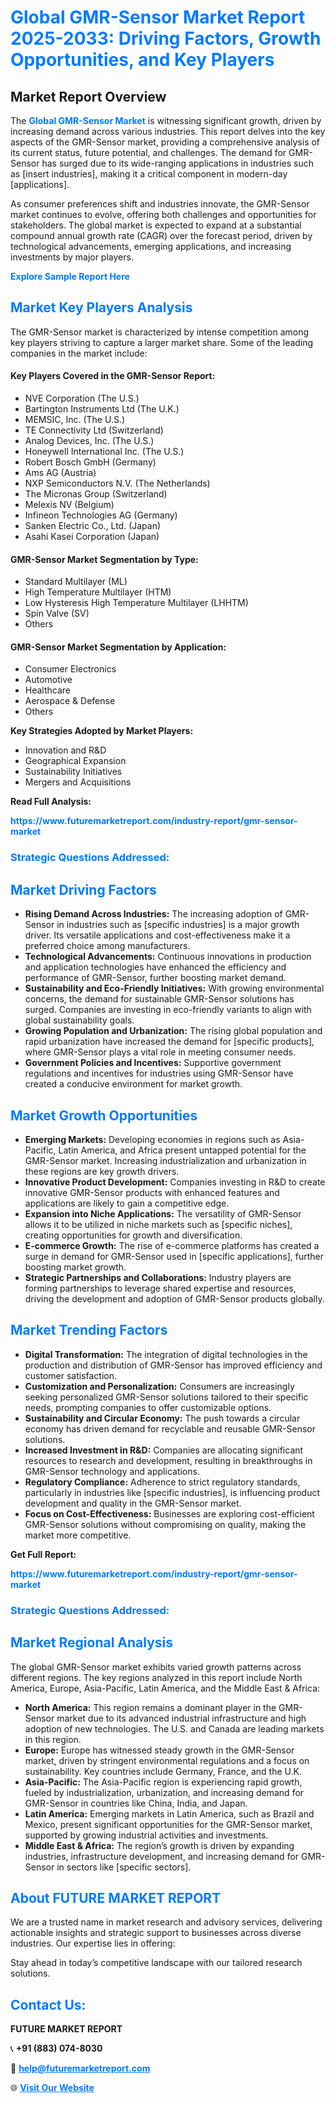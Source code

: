 <h1 style="color: #007BFF;">Global GMR-Sensor Market Report 2025-2033: Driving Factors, Growth Opportunities, and Key Players</h1>

<section id="overview">
<h2>Market Report Overview</h2>
<p>The <a href="https://www.futuremarketreport.com/industry-report/gmr-sensor-market" style="color: #007BFF; text-decoration: none;"><strong>Global GMR-Sensor Market</strong></a> is witnessing significant growth, driven by increasing demand across various industries. This report delves into the key aspects of the GMR-Sensor market, providing a comprehensive analysis of its current status, future potential, and challenges. The demand for GMR-Sensor has surged due to its wide-ranging applications in industries such as [insert industries], making it a critical component in modern-day [applications].</p>
<p>As consumer preferences shift and industries innovate, the GMR-Sensor market continues to evolve, offering both challenges and opportunities for stakeholders. The global market is expected to expand at a substantial compound annual growth rate (CAGR) over the forecast period, driven by technological advancements, emerging applications, and increasing investments by major players.</p>
</section>

<section id="overview">
<p><a href="https://www.futuremarketreport.com/request-sample/reportId=45705" style="color: #007BFF; text-decoration: none;"><strong>Explore Sample Report Here</strong></a></p>
</section>

<section id="key-players">
<h2 style="color: #007BFF;">Market Key Players Analysis</h2>
<p>The GMR-Sensor market is characterized by intense competition among key players striving to capture a larger market share. Some of the leading companies in the market include:</p>
<h4>Key Players Covered in the GMR-Sensor Report:</h4>
<ul><li>NVE Corporation (The U.S.)</li><li>Bartington Instruments Ltd (The U.K.)</li><li>MEMSIC, Inc. (The U.S.)</li><li>TE Connectivity Ltd (Switzerland)</li><li>Analog Devices, Inc. (The U.S.)</li><li>Honeywell International Inc. (The U.S.)</li><li>Robert Bosch GmbH (Germany)</li><li>Ams AG (Austria)</li><li>NXP Semiconductors N.V. (The Netherlands)</li><li>The Micronas Group (Switzerland)</li><li>Melexis NV (Belgium)</li><li>Infineon Technologies AG (Germany)</li><li>Sanken Electric Co., Ltd. (Japan)</li><li>Asahi Kasei Corporation (Japan)</li></ul>
<h4>GMR-Sensor Market Segmentation by Type:</h4>
<ul><li>Standard Multilayer (ML)</li><li>High Temperature Multilayer (HTM)</li><li>Low Hysteresis High Temperature Multilayer (LHHTM)</li><li>Spin Valve (SV)</li><li>Others</li></ul>

<h4>GMR-Sensor Market Segmentation by Application:</h4>
<ul><li>Consumer Electronics</li><li>Automotive</li><li>Healthcare</li><li>Aerospace &amp; Defense</li><li>Others</li></ul>
<p><strong>Key Strategies Adopted by Market Players:</strong></p>
<ul>
<li>Innovation and R&D</li>
<li>Geographical Expansion</li>
<li>Sustainability Initiatives</li>
<li>Mergers and Acquisitions</li>
</ul>
</section>

<section>
<p><strong>Read Full Analysis: </strong></p><a href="https://www.futuremarketreport.com/industry-report/gmr-sensor-market" style="color: #007BFF; text-decoration: none;"><strong>https://www.futuremarketreport.com/industry-report/gmr-sensor-market</strong></a>
<h3 style="color: #007BFF;">Strategic Questions Addressed:</h3>
</section>

<section id="driving-factors">
<h2 style="color: #007BFF;">Market Driving Factors</h2>
<ul>
<li><strong>Rising Demand Across Industries:</strong> The increasing adoption of GMR-Sensor in industries such as [specific industries] is a major growth driver. Its versatile applications and cost-effectiveness make it a preferred choice among manufacturers.</li>
<li><strong>Technological Advancements:</strong> Continuous innovations in production and application technologies have enhanced the efficiency and performance of GMR-Sensor, further boosting market demand.</li>
<li><strong>Sustainability and Eco-Friendly Initiatives:</strong> With growing environmental concerns, the demand for sustainable GMR-Sensor solutions has surged. Companies are investing in eco-friendly variants to align with global sustainability goals.</li>
<li><strong>Growing Population and Urbanization:</strong> The rising global population and rapid urbanization have increased the demand for [specific products], where GMR-Sensor plays a vital role in meeting consumer needs.</li>
<li><strong>Government Policies and Incentives:</strong> Supportive government regulations and incentives for industries using GMR-Sensor have created a conducive environment for market growth.</li>
</ul>
</section>

<section id="growth-opportunities">
<h2 style="color: #007BFF;">Market Growth Opportunities</h2>
<ul>
<li><strong>Emerging Markets:</strong> Developing economies in regions such as Asia-Pacific, Latin America, and Africa present untapped potential for the GMR-Sensor market. Increasing industrialization and urbanization in these regions are key growth drivers.</li>
<li><strong>Innovative Product Development:</strong> Companies investing in R&D to create innovative GMR-Sensor products with enhanced features and applications are likely to gain a competitive edge.</li>
<li><strong>Expansion into Niche Applications:</strong> The versatility of GMR-Sensor allows it to be utilized in niche markets such as [specific niches], creating opportunities for growth and diversification.</li>
<li><strong>E-commerce Growth:</strong> The rise of e-commerce platforms has created a surge in demand for GMR-Sensor used in [specific applications], further boosting market growth.</li>
<li><strong>Strategic Partnerships and Collaborations:</strong> Industry players are forming partnerships to leverage shared expertise and resources, driving the development and adoption of GMR-Sensor products globally.</li>
</ul>
</section>

<section id="trending-factors">
<h2 style="color: #007BFF;">Market Trending Factors</h2>
<ul>
<li><strong>Digital Transformation:</strong> The integration of digital technologies in the production and distribution of GMR-Sensor has improved efficiency and customer satisfaction.</li>
<li><strong>Customization and Personalization:</strong> Consumers are increasingly seeking personalized GMR-Sensor solutions tailored to their specific needs, prompting companies to offer customizable options.</li>
<li><strong>Sustainability and Circular Economy:</strong> The push towards a circular economy has driven demand for recyclable and reusable GMR-Sensor solutions.</li>
<li><strong>Increased Investment in R&D:</strong> Companies are allocating significant resources to research and development, resulting in breakthroughs in GMR-Sensor technology and applications.</li>
<li><strong>Regulatory Compliance:</strong> Adherence to strict regulatory standards, particularly in industries like [specific industries], is influencing product development and quality in the GMR-Sensor market.</li>
<li><strong>Focus on Cost-Effectiveness:</strong> Businesses are exploring cost-efficient GMR-Sensor solutions without compromising on quality, making the market more competitive.</li>
</ul>
</section>

<section>
<p><strong>Get Full Report: </strong></p><a href="https://www.futuremarketreport.com/industry-report/gmr-sensor-market" style="color: #007BFF; text-decoration: none;"><strong>https://www.futuremarketreport.com/industry-report/gmr-sensor-market</strong></a>
<h3 style="color: #007BFF;">Strategic Questions Addressed:</h3>
</section>


<section id="regional-analysis">
<h2 style="color: #007BFF;">Market Regional Analysis</h2>
<p>The global GMR-Sensor market exhibits varied growth patterns across different regions. The key regions analyzed in this report include North America, Europe, Asia-Pacific, Latin America, and the Middle East & Africa:</p>
<ul>
<li><strong>North America:</strong> This region remains a dominant player in the GMR-Sensor market due to its advanced industrial infrastructure and high adoption of new technologies. The U.S. and Canada are leading markets in this region.</li>
<li><strong>Europe:</strong> Europe has witnessed steady growth in the GMR-Sensor market, driven by stringent environmental regulations and a focus on sustainability. Key countries include Germany, France, and the U.K.</li>
<li><strong>Asia-Pacific:</strong> The Asia-Pacific region is experiencing rapid growth, fueled by industrialization, urbanization, and increasing demand for GMR-Sensor in countries like China, India, and Japan.</li>
<li><strong>Latin America:</strong> Emerging markets in Latin America, such as Brazil and Mexico, present significant opportunities for the GMR-Sensor market, supported by growing industrial activities and investments.</li>
<li><strong>Middle East & Africa:</strong> The region’s growth is driven by expanding industries, infrastructure development, and increasing demand for GMR-Sensor in sectors like [specific sectors].</li>
</ul>
</section>

<footer>
<h2 style="color: #007BFF;">About FUTURE MARKET REPORT</h2>
<p>We are a trusted name in market research and advisory services, delivering actionable insights and strategic support to businesses across diverse industries. Our expertise lies in offering:</p>

<p>Stay ahead in today’s competitive landscape with our tailored research solutions.</p>

<h2 style="color: #007BFF;">Contact Us:</h2>
<p><strong>FUTURE MARKET REPORT</strong></p>
<p>📞 <strong>+91 (883) 074-8030</strong></p>
<p>📧 <strong><a href="mailto:help@futuremarketreport.com" style="color: #007BFF;">help@futuremarketreport.com</a></strong></p>
<p>🌐 <strong><a href="https://www.futuremarketreport.com/" style="color: #007BFF;">Visit Our Website</a></strong></p>
</footer>